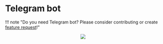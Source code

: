 # Telegram bot

!!! note "Do you need Telegram bot? Please consider contributing or create [feature request](https://github.com/argoproj-labs/argocd-notifications/issues/new)!"

<!-- markdownlint-disable MD033 -->
<div style="text-align:center"><img src="../../assets/argo.png" /></div>
<!-- markdownlint-enable MD033 -->